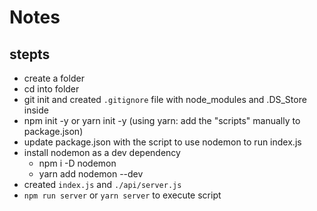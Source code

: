 # Notes

## stepts

- create a folder
- cd into folder
- git init and created `.gitignore` file with node_modules and .DS_Store inside
- npm init -y or yarn init -y (using yarn: add the "scripts" manually to package.json)
- update package.json with the script to use nodemon to run index.js
- install nodemon as a dev dependency
  - npm i -D nodemon
  - yarn add nodemon --dev
- created `index.js` and `./api/server.js`
- `npm run server` or `yarn server` to execute script
